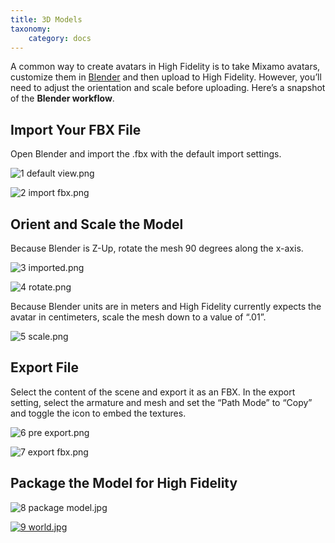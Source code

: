 ```yaml
---
title: 3D Models
taxonomy:
    category: docs
---
```


A common way to create avatars in High Fidelity is to take Mixamo avatars, customize them in [Blender](https://www.blender.org/) and then upload to High Fidelity. However, you’ll need to adjust the orientation and scale before uploading. Here’s a snapshot of the **Blender workflow**.

## Import Your FBX File

Open Blender and import the .fbx with the default import settings.

![1 default view.png](https://wiki.highfidelity.com/images/thumb/4/4c/1_default_view.png/800px-1_default_view.png)

![2 import fbx.png](https://wiki.highfidelity.com/images/thumb/2/22/2_import_fbx.png/800px-2_import_fbx.png)

## Orient and Scale the Model

Because Blender is Z-Up, rotate the mesh 90 degrees along the x-axis.

![3 imported.png](https://wiki.highfidelity.com/images/thumb/b/b1/3_imported.png/800px-3_imported.png)

![4 rotate.png](https://wiki.highfidelity.com/images/thumb/b/b1/4_rotate.png/800px-4_rotate.png)

Because Blender units are in meters and High Fidelity currently expects the avatar in centimeters, scale the mesh down to a value of “.01”.

![5 scale.png](https://wiki.highfidelity.com/images/thumb/c/ce/5_scale.png/800px-5_scale.png)

## Export File

Select the content of the scene and export it as an FBX. In the export setting, select the armature and mesh and set the “Path Mode” to “Copy” and toggle the icon to embed the textures.

![6 pre export.png](https://wiki.highfidelity.com/images/thumb/8/84/6_pre_export.png/800px-6_pre_export.png)

![7 export fbx.png](https://wiki.highfidelity.com/images/thumb/f/fe/7_export_fbx.png/800px-7_export_fbx.png)

## Package the Model for High Fidelity

![8 package model.jpg](https://wiki.highfidelity.com/images/9/98/8_package_model.jpg)

[![9 world.jpg](https://wiki.highfidelity.com/images/thumb/4/44/9_world.jpg/800px-9_world.jpg)](https://wiki.highfidelity.com/wiki/File:9_world.jpg)